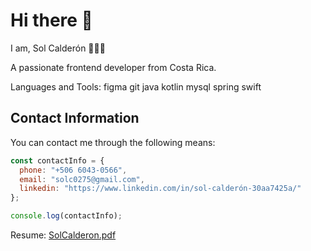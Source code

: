 # Hi there 👋                                                                                                      

I am, Sol Calderón 👩🏻‍💻

A passionate frontend developer from Costa Rica.

Languages and Tools:
figma git java kotlin mysql spring swift

## Contact Information

You can contact me through the following means:

```javascript
const contactInfo = {
  phone: "+506 6043-0566",
  email: "solc0275@gmail.com",
  linkedin: "https://www.linkedin.com/in/sol-calderón-30aa7425a/"
};

console.log(contactInfo);

```
Resume:
[SolCalderon.pdf](https://github.com/sol1217/sol1217/files/15279273/SolCalderon.pdf)

